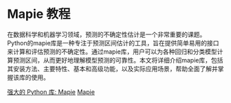 # Mapie 教程

<show-structure depth="3"/>

在数据科学和机器学习领域，预测的不确定性估计是一个非常重要的课题。Python的mapie库是一种专注于预测区间估计的工具，旨在提供简单易用的接口来计算和评估预测的不确定性。通过mapie库，用户可以为各种回归和分类模型计算预测区间，从而更好地理解模型预测的可靠性。本文将详细介绍mapie库，包括其安装方法、主要特性、基本和高级功能，以及实际应用场景，帮助全面了解并掌握该库的使用。


<seealso>
<category ref="ref_docs">
    <a href="https://mp.weixin.qq.com/s/mixbczWH_sHwuAMscDrVag">强大的 Python 库: Mapie</a>
</category>
<category ref="ref_github">
    <a href="https://github.com/scikit-learn-contrib/MAPIE">Mapie</a>
</category>
<category ref="ref_issues">
</category>
<category ref="ref_hf">
</category>
<category ref="ref_ms">
</category>
</seealso>

